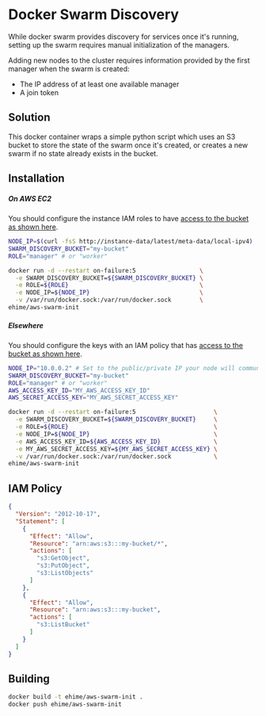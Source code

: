# Docker Swarm Discovery

While docker swarm provides discovery for services once it's running, setting up the swarm requires manual initialization of the managers.

Adding new nodes to the cluster requires information provided by the first manager when the swarm is created:

 - The IP address of at least one available manager
 - A join token

## Solution

This docker container wraps a simple python script which uses an S3 bucket to store the state of the swarm once it's created, or creates a new swarm if no state already exists in the bucket.

## Installation

##### On AWS EC2

You should configure the instance IAM roles to have [access to the bucket as shown here](#iam-policy).

```bash
NODE_IP=$(curl -fsS http://instance-data/latest/meta-data/local-ipv4)
SWARM_DISCOVERY_BUCKET="my-bucket"
ROLE="manager" # or "worker"

docker run -d --restart on-failure:5                  \
  -e SWARM_DISCOVERY_BUCKET=${SWARM_DISCOVERY_BUCKET} \
  -e ROLE=${ROLE}                                     \
  -e NODE_IP=${NODE_IP}                               \
  -v /var/run/docker.sock:/var/run/docker.sock        \
ehime/aws-swarm-init
```

##### Elsewhere

You should configure the keys with an IAM policy that has [access to the bucket as shown here](#iam-policy).

```bash
NODE_IP="10.0.0.2" # Set to the public/private IP your node will communicate on
SWARM_DISCOVERY_BUCKET="my-bucket"
ROLE="manager" # or "worker"
AWS_ACCESS_KEY_ID="MY_AWS_ACCESS_KEY_ID"
AWS_SECRET_ACCESS_KEY="MY_AWS_SECRET_ACCESS_KEY"

docker run -d --restart on-failure:5                      \
  -e SWARM_DISCOVERY_BUCKET=${SWARM_DISCOVERY_BUCKET}     \
  -e ROLE=${ROLE}                                         \
  -e NODE_IP=${NODE_IP}                                   \
  -e AWS_ACCESS_KEY_ID=${AWS_ACCESS_KEY_ID}               \
  -e MY_AWS_SECRET_ACCESS_KEY=${MY_AWS_SECRET_ACCESS_KEY} \
  -v /var/run/docker.sock:/var/run/docker.sock            \
ehime/aws-swarm-init
```

## IAM Policy
```json
{
  "Version": "2012-10-17",
  "Statement": [
    {
      "Effect": "Allow",
      "Resource": "arn:aws:s3:::my-bucket/*",
      "actions": [
        "s3:GetObject",
        "s3:PutObject",
        "s3:ListObjects"
      ]
    },
    {
      "Effect": "Allow",
      "Resource": "arn:aws:s3:::my-bucket",
      "actions": [
        "s3:ListBucket"
      ]
    }
  ]
}
```

## Building

```bash
docker build -t ehime/aws-swarm-init .
docker push ehime/aws-swarm-init
```
